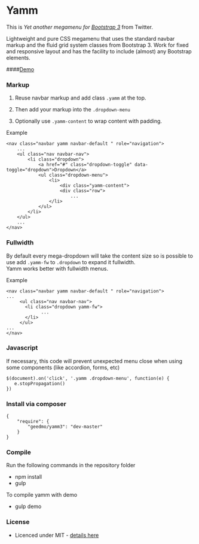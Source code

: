# Yamm


This is *Yet another megamenu for [Bootstrap 3](http://getbootstrap.com/)* from Twitter.   
   
Lightweight and pure CSS megamenu that uses the standard navbar markup and the fluid grid system classes from Bootstrap 3. Work for fixed and responsive layout and has the facility to include (almost) any Bootstrap elements.

####[Demo](http://geedmo.github.io/yamm3)

### Markup

1. Reuse navbar markup and add class `.yamm` at the top.

2. Then add your markup into the `.dropdown-menu`

3. Optionally use `.yamm-content` to wrap content with padding.

Example

    <nav class="navbar yamm navbar-default " role="navigation">
        ...
        <ul class="nav navbar-nav">
            <li class="dropdown">
                <a href="#" class="dropdown-toggle" data-toggle="dropdown">Dropdown</a>
                <ul class="dropdown-menu">
                    <li>
                        <div class="yamm-content">
                        <div class="row"> 
                            ...
                    </li>
                </ul>
            </li>
        </ul>
        ...
    </nav>


### Fullwidth

By default every mega-dropdown will take the content size so is possible to use add `.yamm-fw` to `.dropdown` to expand it fullwidth.  
Yamm works better with fullwidth menus.

Example

    <nav class="navbar yamm navbar-default " role="navigation">
    ...
         <ul class="nav navbar-nav">
           <li class="dropdown yamm-fw">
                 ...
           </li>
         </ul>
    ...
    </nav>


### Javascript

If necessary, this code will prevent unexpected menu close when using some components (like accordion, forms, etc)

    $(document).on('click', '.yamm .dropdown-menu', function(e) {
       e.stopPropagation()
    })


### Install via composer

	{ 
		"require": {
			"geedmo/yamm3": "dev-master"
		}
	}

### Compile

Run the following commands in the repository folder

- npm install
- gulp

To compile yamm with demo

- gulp demo

### License

- Licenced under MIT - [details here](LICENSE.txt)
